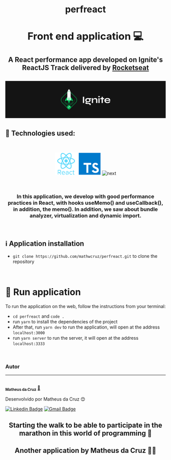 <h1 align="center">
  perfreact
</h1>

## **<h2 align="center">Front end application  💻</h2>**

## <p><h2 align="center">A React performance app developed on Ignite's ReactJS Track delivered by [Rocketseat](https://app.rocketseat.com.br/dashboard)</h2> </p>

## <p align="center"> <img src="https://github.com/mathwcruz/next-auth/blob/main/.github/Ignite.png" width="1400px"/> </p>

## :rocket: Technologies used:

<br>

<p align="center">
<img src="https://github.com/devicons/devicon/blob/master/icons/react/react-original-wordmark.svg" alt="react" width="70" height="70"/>
<img src="https://github.com/devicons/devicon/blob/master/icons/typescript/typescript-original.svg" alt="typescript" width="70" height="70"/>
<img src="https://www.drupal.org/files/project-images/nextjs-drupal.jpg" alt="next" width="70" height="70"/>
</p>

<br>

<h3 align="center">
  In this application, we develop with good performance practices in React, with hooks useMemo() and useCallback(), in addition, the memo(). In addition, we saw about bundle analyzer, virtualization and dynamic import.
</h3>

<br>

## :information_source: Application installation
- `git clone https://github.com/mathwcruz/perfreact.git` to clone the repository

<br>

# 🎲 Run application
To run the application on the web, follow the instructions from your terminal:
- `cd perfreact` and `code .`
- run `yarn` to install the dependencies of the project
- After that, run `yarn dev` to run the application, will open at the address `localhost:3000`
- run `yarn server` to run the server, it will open at the address `localhost:3333`

<br>

### Autor
---

<a href="https://app.rocketseat.com.br/me/matheus-da-cruz-frontend">
 <img style="border-radius: 50%;" src="https://avatars.githubusercontent.com/u/68445791?v=4" width="100px;" alt=""/>
 <br />
 <sub><b>Matheus da Cruz</b></sub></a> <a href="https://app.rocketseat.com.br/me/matheus-da-cruz-frontend" title="Rocketseat">  🚀</a>

Desenvolvido por Matheus da Cruz 😊

[![Linkedin Badge](https://img.shields.io/badge/-Matheus-blue?style=flat-square&logo=Linkedin&logoColor=white&link=https://www.linkedin.com/in/matheus-cruz-frontend/)](https://www.linkedin.com/in/matheus-cruz-frontend/) 
[![Gmail Badge](https://img.shields.io/badge/-matheuswachcruz@gmail.com-c14438?style=flat-square&logo=Gmail&logoColor=white&link=mailto:matheuswachcruz@gmail.com)](mailto:matheuswachcruz@gmail.com)
<br>


## **<p align="center">Starting the walk to be able to participate in the marathon in this world of programming 🏃‍</p>**

### <p> <h2 align="center">Another application by Matheus da Cruz 👨‍💻 </h2> </p>
